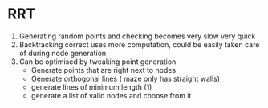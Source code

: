 # RRT
 1. Generating random points and checking becomes very slow very quick
 2. Backtracking correct uses more computation, could be easily taken care of during node generation
 3. Can be optimised by tweaking point generation
    - Generate points that are right next to nodes
    - Generate orthogonal lines ( maze only has straight walls)
    - generate lines of minimum length (1)
    - generate a list of valid nodes and choose from it

